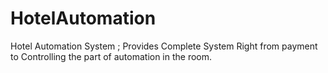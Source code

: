 # HotelAutomation
Hotel Automation System ; Provides Complete System Right from payment to Controlling the part of automation in the room.
